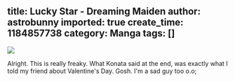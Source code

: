 title: Lucky Star - Dreaming Maiden
author: astrobunny
imported: true
create_time: 1184857738
category: Manga
tags: []
---
 [![](wp-images/old/albums/comix/LuckyStar9-2.jpg)](/images/wp-images/old/albums/comix/LuckyStar9-2.jpg)  
  
Alright. This is really freaky. What Konata said at the end, was exactly what I told my friend about Valentine's Day. Gosh. I'm a sad guy too o.o;